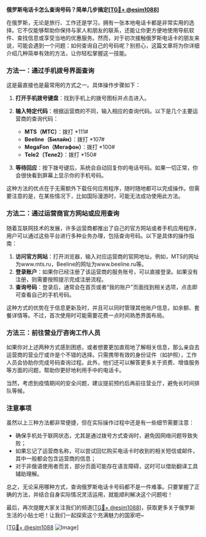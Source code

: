 **俄罗斯电话卡怎么查询号码？简单几步搞定[[TG💪+ @esim1088](https://t.me/s/esim1088)]**

在俄罗斯，无论是旅行、工作还是学习，拥有一张本地电话卡都是非常实用的选择。它不仅能够帮助你保持与家人和朋友的联系，还能让你更方便地使用导航软件、查找信息或享受当地的优惠服务。然而，对于初次接触俄罗斯电话卡的朋友来说，可能会遇到一个问题：如何查询自己的号码呢？别担心，这篇文章将为你详细介绍几种简单有效的方法，让你轻松掌握这一技能。

### 方法一：通过手机拨号界面查询

这是最直接也是最常用的方式之一。具体操作步骤如下：

1. **打开手机拨号键盘**：找到手机上的拨号图标并点击进入。
2. **输入特定代码**：根据运营商的不同，输入相应的查询代码。以下是几个主要运营商的查询代码：
   - **MTS（МТС）**：拨打 *111#
   - **Beeline（Билайн）**：拨打 *107#
   - **MegaFon（Мегафон）**：拨打 *100#
   - **Tele2（Теле2）**：拨打 *150#

3. **等待回应**：按下拨号键后，系统会自动回复你的电话号码。如果一切正常，你会很快看到屏幕上显示你的手机号码。

这种方法的优点在于无需额外下载任何应用程序，随时随地都可以完成操作。但需要注意的是，在某些情况下，比如国际漫游时，可能无法成功使用此方法。

### 方法二：通过运营商官方网站或应用查询

随着互联网技术的发展，许多运营商都推出了自己的官方网站或者手机应用程序，用户可以通过这些平台进行多种业务办理，包括查询号码。以下是具体的操作指南：

1. **访问官方网站**：打开浏览器，输入对应运营商的官网地址。例如，MTS的网址为www.mts.ru，Beeline的网址为www.beeline.ru等。
2. **登录账户**：如果你已经注册了该运营商的服务账号，可以直接登录。如果没有注册，则需要按照提示完成注册流程。
3. **查询号码**：登录后，通常会在首页或者“我的账户”页面找到相关选项，点击即可查看自己的手机号码。

这种方式的优势在于信息更新及时，并且可以同时管理其他账户信息，如余额、套餐详情等。不过，首次使用时可能需要花费一点时间熟悉界面布局。

### 方法三：前往营业厅咨询工作人员

如果你对上述两种方式感到困惑，或者想要更加直观地了解相关信息，那么亲自去运营商的营业厅或许是个不错的选择。只需携带有效的身份证件（如护照），工作人员会协助你完成号码查询过程。此外，他们还可以解答更多关于资费、增值服务等方面的问题，帮助你更好地利用手中的电话卡。

当然，考虑到疫情期间的安全问题，建议提前预约后再前往营业厅，避免长时间排队等候。

### 注意事项

虽然以上三种方法都非常便捷，但在实际操作过程中还是有一些细节需要注意：

- 确保手机处于联网状态，尤其是通过拨号方式查询时，避免因网络问题导致失败；
- 如果忘记了运营商名称，可以尝试回忆购买电话卡时收到的相关短信或邮件，其中一般都会包含运营商的信息；
- 对于非俄语使用者而言，部分页面可能存在语言障碍，这时可以借助翻译工具辅助理解。

总之，无论采用哪种方式，查询俄罗斯电话卡号码都不是一件难事。只要掌握了正确的方法，并结合自身实际情况灵活运用，就能顺利解决这个问题啦！

最后，再次提醒大家关注我们的频道[[TG💪+ @esim1088](https://t.me/s/esim1088)]，获取更多关于俄罗斯生活的小贴士吧！让我们一起探索这个充满魅力的国家吧~

[[TG💪+ @esim1088](https://t.me/s/esim1088) ![Image](https://i.postimg.cc/4NQfJmqS/Snipaste-2025-05-13-00-14-12.png)]